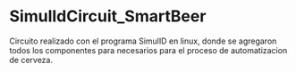 # SimulIdCircuit_SmartBeer

Circuito realizado con el programa SimulID en linux, donde se agregaron todos los componentes para necesarios para el proceso de automatizacion de cerveza.

